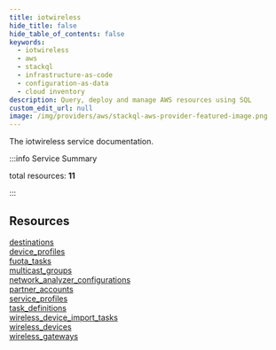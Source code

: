 ```yaml
---
title: iotwireless
hide_title: false
hide_table_of_contents: false
keywords:
  - iotwireless
  - aws
  - stackql
  - infrastructure-as-code
  - configuration-as-data
  - cloud inventory
description: Query, deploy and manage AWS resources using SQL
custom_edit_url: null
image: /img/providers/aws/stackql-aws-provider-featured-image.png
---
```


The iotwireless service documentation.

:::info Service Summary

<div class="row">
<div class="providerDocColumn">
<span>total resources:&nbsp;<b>11</b></span><br />
</div>
</div>

:::

## Resources
<div class="row">
<div class="providerDocColumn">
<a href="/providers/aws/iotwireless/destinations/">destinations</a><br />
<a href="/providers/aws/iotwireless/device_profiles/">device_profiles</a><br />
<a href="/providers/aws/iotwireless/fuota_tasks/">fuota_tasks</a><br />
<a href="/providers/aws/iotwireless/multicast_groups/">multicast_groups</a><br />
<a href="/providers/aws/iotwireless/network_analyzer_configurations/">network_analyzer_configurations</a><br />
<a href="/providers/aws/iotwireless/partner_accounts/">partner_accounts</a>
</div>
<div class="providerDocColumn">
<a href="/providers/aws/iotwireless/service_profiles/">service_profiles</a><br />
<a href="/providers/aws/iotwireless/task_definitions/">task_definitions</a><br />
<a href="/providers/aws/iotwireless/wireless_device_import_tasks/">wireless_device_import_tasks</a><br />
<a href="/providers/aws/iotwireless/wireless_devices/">wireless_devices</a><br />
<a href="/providers/aws/iotwireless/wireless_gateways/">wireless_gateways</a>
</div>
</div>